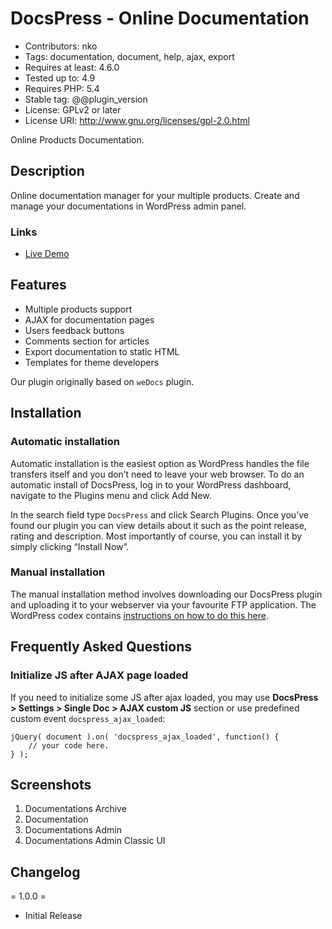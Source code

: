 # DocsPress - Online Documentation #

* Contributors: nko
* Tags: documentation, document, help, ajax, export
* Requires at least: 4.6.0
* Tested up to: 4.9
* Requires PHP: 5.4
* Stable tag: @@plugin_version
* License: GPLv2 or later
* License URI: http://www.gnu.org/licenses/gpl-2.0.html

Online Products Documentation.

## Description ##

Online documentation manager for your multiple products. Create and manage your documentations in WordPress admin panel.

### Links ###

* [Live Demo](https://demo.nkdev.info/#docspress)

## Features ##

* Multiple products support
* AJAX for documentation pages
* Users feedback buttons
* Comments section for articles
* Export documentation to static HTML
* Templates for theme developers

Our plugin originally based on `weDocs` plugin.

## Installation ##

### Automatic installation ###

Automatic installation is the easiest option as WordPress handles the file transfers itself and you don’t need to leave your web browser. To do an automatic install of DocsPress, log in to your WordPress dashboard, navigate to the Plugins menu and click Add New.

In the search field type `DocsPress` and click Search Plugins. Once you’ve found our plugin you can view details about it such as the point release, rating and description. Most importantly of course, you can install it by simply clicking “Install Now”.

### Manual installation ###

The manual installation method involves downloading our DocsPress plugin and uploading it to your webserver via your favourite FTP application. The WordPress codex contains [instructions on how to do this here](https://codex.wordpress.org/Managing_Plugins#Manual_Plugin_Installation).

## Frequently Asked Questions ##

### Initialize JS after AJAX page loaded ####

If you need to initialize some JS after ajax loaded, you may use **DocsPress > Settings > Single Doc > AJAX custom JS** section or use predefined custom event `docspress_ajax_loaded`:

    jQuery( document ).on( 'docspress_ajax_loaded', function() {
        // your code here.
    } );

## Screenshots ##

1. Documentations Archive
2. Documentation
3. Documentations Admin
4. Documentations Admin Classic UI

## Changelog ##

= 1.0.0 =

* Initial Release
